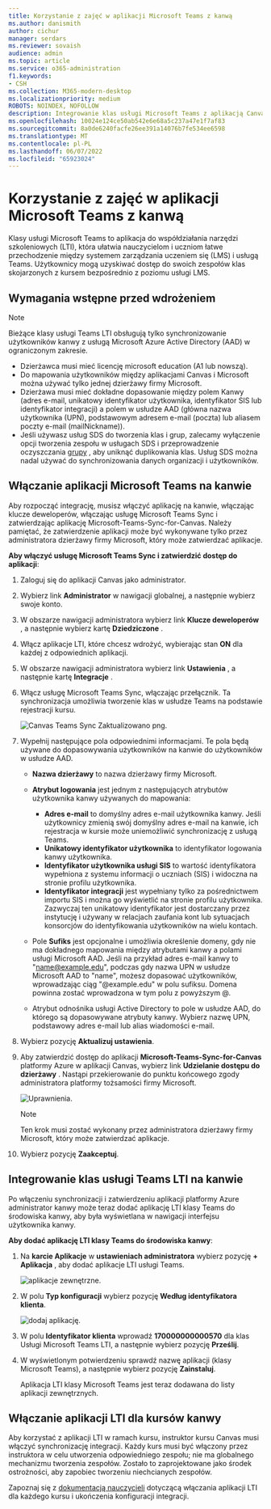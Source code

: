 ```yaml
---
title: Korzystanie z zajęć w aplikacji Microsoft Teams z kanwą
ms.author: danismith
author: cichur
manager: serdars
ms.reviewer: sovaish
audience: admin
ms.topic: article
ms.service: o365-administration
f1.keywords:
- CSH
ms.collection: M365-modern-desktop
ms.localizationpriority: medium
ROBOTS: NOINDEX, NOFOLLOW
description: Integrowanie klas usługi Microsoft Teams z aplikacją Canvas
ms.openlocfilehash: 10024e124ce50ab542e6e68a5c237a47e1f7af83
ms.sourcegitcommit: 8a0de6240facfe26ee391a14076b7fe534ee6598
ms.translationtype: MT
ms.contentlocale: pl-PL
ms.lasthandoff: 06/07/2022
ms.locfileid: "65923024"
---
```

# <a name="use-microsoft-teams-classes-with-canvas"></a>Korzystanie z zajęć w aplikacji Microsoft Teams z kanwą

Klasy usługi Microsoft Teams to aplikacja do współdziałania narzędzi szkoleniowych (LTI), która ułatwia nauczycielom i uczniom łatwe przechodzenie między systemem zarządzania uczeniem się (LMS) i usługą Teams. Użytkownicy mogą uzyskiwać dostęp do swoich zespołów klas skojarzonych z kursem bezpośrednio z poziomu usługi LMS.

## <a name="prerequisites-before-deployment"></a>Wymagania wstępne przed wdrożeniem

> [!NOTE]
> Bieżące klasy usługi Teams LTI obsługują tylko synchronizowanie użytkowników kanwy z usługą Microsoft Azure Active Directory (AAD) w ograniczonym zakresie.
>
> - Dzierżawca musi mieć licencję microsoft education (A1 lub nowszą).
> - Do mapowania użytkowników między aplikacjami Canvas i Microsoft można używać tylko jednej dzierżawy firmy Microsoft.
> - Dzierżawa musi mieć dokładne dopasowanie między polem Kanwy (adres e-mail, unikatowy identyfikator użytkownika, identyfikator SIS lub identyfikator integracji) a polem w usłudze AAD (główna nazwa użytkownika (UPN), podstawowym adresem e-mail (poczta) lub aliasem poczty e-mail (mailNickname)).
> - Jeśli używasz usług SDS do tworzenia klas i grup, zalecamy wyłączenie opcji tworzenia zespołu w usługach SDS i przeprowadzenie oczyszczania [grupy](/schooldatasync/group-cleanup) , aby uniknąć duplikowania klas. Usług SDS można nadal używać do synchronizowania danych organizacji i użytkowników.

## <a name="enable-the-microsoft-teams-app-in-canvas"></a>Włączanie aplikacji Microsoft Teams na kanwie

Aby rozpocząć integrację, musisz włączyć aplikację na kanwie, włączając klucze deweloperów, włączając usługę Microsoft Teams Sync i zatwierdzając aplikację Microsoft-Teams-Sync-for-Canvas. Należy pamiętać, że zatwierdzenie aplikacji może być wykonywane tylko przez administratora dzierżawy firmy Microsoft, który może zatwierdzać aplikacje.

**Aby włączyć usługę Microsoft Teams Sync i zatwierdzić dostęp do aplikacji**:

1. Zaloguj się do aplikacji Canvas jako administrator.

2. Wybierz link **Administrator** w nawigacji globalnej, a następnie wybierz swoje konto.
3. W obszarze nawigacji administratora wybierz link **Klucze deweloperów** , a następnie wybierz kartę **Dziedziczone** .
4. Włącz aplikacje LTI, które chcesz wdrożyć, wybierając stan **ON** dla każdej z odpowiednich aplikacji.

5. W obszarze nawigacji administratora wybierz link **Ustawienia** , a następnie kartę **Integracje** .

6. Włącz usługę Microsoft Teams Sync, włączając przełącznik. Ta synchronizacja umożliwia tworzenie klas w usłudze Teams na podstawie rejestracji kursu.

   ![Canvas Teams Sync Zaktualizowano png.](https://user-images.githubusercontent.com/87142492/128225881-abdfc52d-dc9e-48ad-aec5-f6617c6436f3.png)

7. Wypełnij następujące pola odpowiednimi informacjami. Te pola będą używane do dopasowywania użytkowników na kanwie do użytkowników w usłudze AAD.
   - **Nazwa dzierżawy** to nazwa dzierżawy firmy Microsoft.
   - **Atrybut logowania** jest jednym z następujących atrybutów użytkownika kanwy używanych do mapowania:
      - **Adres e-mail** to domyślny adres e-mail użytkownika kanwy. Jeśli użytkownicy zmienią swój domyślny adres e-mail na kanwie, ich rejestracja w kursie może uniemożliwić synchronizację z usługą Teams.
      - **Unikatowy identyfikator użytkownika** to identyfikator logowania kanwy użytkownika.
      - **Identyfikator użytkownika usługi SIS** to wartość identyfikatora wypełniona z systemu informacji o uczniach (SIS) i widoczna na stronie profilu użytkownika.
      - **Identyfikator integracji** jest wypełniany tylko za pośrednictwem importu SIS i można go wyświetlić na stronie profilu użytkownika. Zazwyczaj ten unikatowy identyfikator jest dostarczany przez instytucję i używany w relacjach zaufania kont lub sytuacjach konsorcjów do identyfikowania użytkowników na wielu kontach.

   - Pole **Sufiks** jest opcjonalne i umożliwia określenie domeny, gdy nie ma dokładnego mapowania między atrybutami kanwy a polami usługi Microsoft AAD. Jeśli na przykład adres e-mail kanwy to "name@example.edu", podczas gdy nazwa UPN w usłudze Microsoft AAD to "name", możesz dopasować użytkowników, wprowadzając ciąg "@example.edu" w polu sufiksu. Domena powinna zostać wprowadzona w tym polu z powyższym @.
   - Atrybut odnośnika usługi Active Directory to pole w usłudze AAD, do którego są dopasowywane atrybuty kanwy. Wybierz nazwę UPN, podstawowy adres e-mail lub alias wiadomości e-mail.

8. Wybierz pozycję **Aktualizuj ustawienia**.

9. Aby zatwierdzić dostęp do aplikacji **Microsoft-Teams-Sync-for-Canvas** platformy Azure w aplikacji Canvas, wybierz link **Udzielanie dostępu do dzierżawy** . Nastąpi przekierowanie do punktu końcowego zgody administratora platformy tożsamości firmy Microsoft.

   ![Uprawnienia.](media/permissions.png)

   > [!NOTE]
   > Ten krok musi zostać wykonany przez administratora dzierżawy firmy Microsoft, który może zatwierdzać aplikacje.

10. Wybierz pozycję **Zaakceptuj**.

## <a name="integrate-teams-classes-lti-in-canvas"></a>Integrowanie klas usługi Teams LTI na kanwie

Po włączeniu synchronizacji i zatwierdzeniu aplikacji platformy Azure administrator kanwy może teraz dodać aplikację LTI klasy Teams do środowiska kanwy, aby była wyświetlana w nawigacji interfejsu użytkownika kanwy.

**Aby dodać aplikację LTI klasy Teams do środowiska kanwy**:

1. Na **karcie Aplikacje** w **ustawieniach administratora** wybierz pozycję **+ Aplikacja** , aby dodać aplikacje LTI usługi Teams.

   ![aplikacje zewnętrzne.](media/external-apps.png)

2. W polu **Typ konfiguracji** wybierz pozycję **Według identyfikatora klienta**.

   ![dodaj aplikację.](media/add-app.png)

3. W polu **Identyfikator klienta** wprowadź **170000000000570** dla klas Usługi Microsoft Teams LTI, a następnie wybierz pozycję **Prześlij**.

4. W wyświetlonym potwierdzeniu sprawdź nazwę aplikacji (klasy Microsoft Teams), a następnie wybierz pozycję **Zainstaluj**.

   Aplikacja LTI klasy Microsoft Teams jest teraz dodawana do listy aplikacji zewnętrznych.

## <a name="enabling-the-lti-app-for-canvas-courses"></a>Włączanie aplikacji LTI dla kursów kanwy

Aby korzystać z aplikacji LTI w ramach kursu, instruktor kursu Canvas musi włączyć synchronizację integracji. Każdy kurs musi być włączony przez instruktora w celu utworzenia odpowiedniego zespołu; nie ma globalnego mechanizmu tworzenia zespołów. Zostało to zaprojektowane jako środek ostrożności, aby zapobiec tworzeniu niechcianych zespołów.

Zapoznaj się z [dokumentacją nauczycieli](https://support.microsoft.com/topic/use-microsoft-teams-classes-in-your-lms-preview-ac6a1e34-32f7-45e6-b83e-094185a1e78a#ID0EBD=Instructure_Canvas) dotyczącą włączania aplikacji LTI dla każdego kursu i ukończenia konfiguracji integracji.
